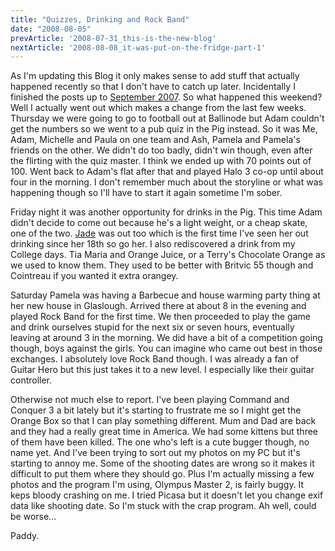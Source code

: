 ```yaml
---
title: "Quizzes, Drinking and Rock Band"
date: "2008-08-05"
prevArticle: '2008-07-31_this-is-the-new-blog'
nextArticle: '2008-08-08_it-was-put-on-the-fridge-part-1'
---
```

As I'm updating this Blog it only makes sense to add stuff that actually happened recently so that I don't have to catch up later. Incidentally I finished the posts up to [September 2007](http://paddy1138.blogspot.com/2007_09_01_archive.html). So what happened this weekend? Well I actually went out which makes a change from the last few weeks. Thursday we were going to go to football out at Ballinode but Adam couldn't get the numbers so we went to a pub quiz in the Pig instead. So it was Me, Adam, Michelle and Paula on one team and Ash, Pamela and Pamela's friends on the other. We didn't do too badly, didn't win though, even after the flirting with the quiz master. I think we ended up with 70 points out of 100. Went back to Adam's flat after that and played Halo 3 co-op until about four in the morning. I don't remember much about the storyline or what was happening though so I'll have to start it again sometime I'm sober.

Friday night it was another opportunity for drinks in the Pig. This time Adam didn't decide to come out because he's a light weight, or a cheap skate, one of the two. [Jade](http://jadeyeatworld.blogspot.com/) was out too which is the first time I've seen her out drinking since her 18th so go her. I also rediscovered a drink from my College days. Tia Maria and Orange Juice, or a Terry's Chocolate Orange as we used to know them. They used to be better with Britvic 55 though and Cointreau if you wanted it extra orangey.

Saturday Pamela was having a Barbecue and house warming party thing at her new house in Glaslough. Arrived there at about 8 in the evening and played Rock Band for the first time. We then proceeded to play the game and drink ourselves stupid for the next six or seven hours, eventually leaving at around 3 in the morning. We did have a bit of a competition going though, boys against the girls. You can imagine who came out best in those exchanges. I absolutely love Rock Band though. I was already a fan of Guitar Hero but this just takes it to a new level. I especially like their guitar controller.

Otherwise not much else to report. I've been playing Command and Conquer 3 a bit lately but it's starting to frustrate me so I might get the Orange Box so that I can play something different. Mum and Dad are back and they had a really great time in America. We had some kittens but three of them have been killed. The one who's left is a cute bugger though, no name yet. And I've been trying to sort out my photos on my PC but it's starting to annoy me. Some of the shooting dates are wrong so it makes it difficult to put them where they should go. Plus I'm actually missing a few photos and the program I'm using, Olympus Master 2, is fairly buggy. It keps bloody crashing on me. I tried Picasa but it doesn't let you change exif data like shooting date. So I'm stuck with the crap program. Ah well, could be worse...

Paddy.